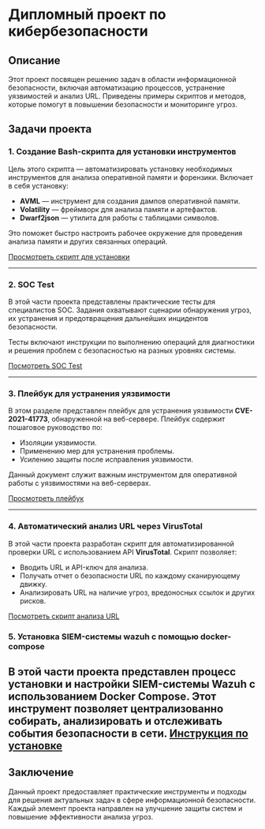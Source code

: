 # Дипломный проект по кибербезопасности

## Описание
Этот проект посвящен решению задач в области информационной безопасности, включая автоматизацию процессов, устранение уязвимостей и анализ URL. Приведены примеры скриптов и методов, которые помогут в повышении безопасности и мониторинге угроз.

## Задачи проекта

### 1. Создание Bash-скрипта для установки инструментов

Цель этого скрипта — автоматизировать установку необходимых инструментов для анализа оперативной памяти и форензики. Включает в себя установку:

- **AVML** — инструмент для создания дампов оперативной памяти.
- **Volatility** — фреймворк для анализа памяти и артефактов.
- **Dwarf2json** — утилита для работы с таблицами символов.
  
Это поможет быстро настроить рабочее окружение для проведения анализа памяти и других связанных операций.

[Просмотреть скрипт для установки](BashScriptInstallVolitaty/install.sh)

---

### 2. SOC Test

В этой части проекта представлены практические тесты для специалистов SOC. Задания охватывают сценарии обнаружения угроз, их устранения и предотвращения дальнейших инцидентов безопасности.

Тесты включают инструкции по выполнению операций для диагностики и решения проблем с безопасностью на разных уровнях системы.

[Посмотреть SOC Test](docx/README.md)

---

### 3. Плейбук для устранения уязвимости

В этом разделе представлен плейбук для устранения уязвимости **CVE-2021-41773**, обнаруженной на веб-сервере. Плейбук содержит пошаговое руководство по:

- Изоляции уязвимости.
- Применению мер для устранения проблемы.
- Усилению защиты после исправления уязвимости.

Данный документ служит важным инструментом для оперативной работы с уязвимостями на веб-серверах.

[Просмотреть плейбук](Playbook/README.md)

---

### 4. Автоматический анализ URL через VirusTotal

В этой части проекта разработан скрипт для автоматизированной проверки URL с использованием API **VirusTotal**. Скрипт позволяет:

- Вводить URL и API-ключ для анализа.
- Получать отчет о безопасности URL по каждому сканирующему движку.
- Анализировать URL на наличие угроз, вредоносных ссылок и других рисков.

[Посмотреть скрипт анализа URL](VirusTotalCheck/check.sh)

### 5. Установка SIEM-системы wazuh с помощью docker-compose
В этой части проекта представлен процесс установки и настройки SIEM-системы **Wazuh** с использованием **Docker Compose**. Этот инструмент позволяет централизованно собирать, анализировать и отслеживать события безопасности в сети.
[Инструкция по установке](\wazuh\README.md)
---

## Заключение

Данный проект предоставляет практические инструменты и подходы для решения актуальных задач в сфере информационной безопасности. Каждый элемент проекта направлен на улучшение защиты систем и повышение эффективности анализа угроз.
